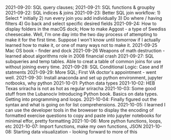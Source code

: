 2021-09-20: SQL query clauses; 
2021-09-21: SQL functions & groupby
2021-09-22: SQL indices & joins
2021-09-23: Better SQL join workflow: 1) Select * initially 2) run every join you add individually 3) Do where / having filters 4) Go back and select specific desired fields
2021-09-24: How to display folders in the macOS dock; How to make Aggost - a type of Swediss cheesecake. Well, I'm one day into the two day process of attempting to make it for the first time. Suppose I won't know until tomorrow if I actually learned how to make it, or one of many ways not to make it.
2021-09-25 Mac OS book - finder and dock
2021-09-26 Weapons of math destruction - learned about algorithms role in 2008 financial crash
2021-09-27: SQL subqueries and temp tables. Able to creat a table of common joins for use without joining every time. 
2021-09-28: SQL Conditional Logic: Case and If statments
2021-09-29: More SQL; First VA doctor's appointment - went well.
2021-09-30: Install anaconda and set up python environment, jupyter notbooks, why python
2021-10-01: Python data types
2021-10-02: HEB Texas sriracha is not as hot as regular sriracha
2021-10-03: Some good stuff from the Lubanociv Introducing Python book. Basics on data types. Getting into programming and loops.
2021-10-04: Finally figured out the syntax and what is going on for list comprehensions.
2021-10-05: I learned I can use the developer tools in the broweser to display the encoding of formatted exercise questions to copy and paste into jupyter notebooks for minimal effor, pretty formatting
2021-10-06: More python functions, loops, etc
2021-10-07: Import functions, make my own functions, JSON
2021-10-08: Starting data visualization - looking forward to more of this